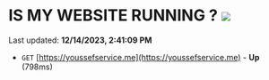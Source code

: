 # IS MY WEBSITE RUNNING ? [![](https://img.shields.io/static/v1?label=Sponsor&message=%E2%9D%A4&logo=GitHub&color=%23fe8e86)](https://github.com/sponsors/<username>)

Last updated: **12/14/2023, 2:41:09 PM**

- `GET` [https://youssefservice.me](https://youssefservice.me) - **Up** (798ms)
